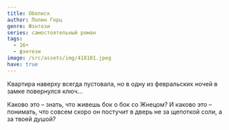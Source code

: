 ```yaml
---
title: Обелиск
author: Полин Герц
genre: Фэнтези
series: самостоятельный роман
tags:
  - 16+
  - фэнтези
image: /src/assets/img/418101.jpeg
have: true
---
```

Квартира наверху всегда пустовала, но в одну из февральских ночей в замке повернулся ключ…

Каково это – знать, что живешь бок о бок со Жнецом? И каково это – понимать, что совсем скоро он постучит в дверь не за щепоткой соли, а за твоей душой?
